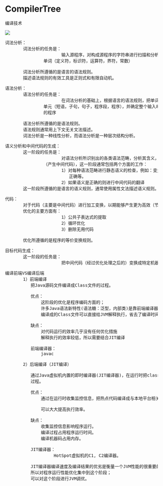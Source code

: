 # CompilerTree
编译技术

![](https://i.imgur.com/qtjTAOc.png)


<pre>
词法分析：
       词法分析的任务是：
                      输入源程序，对构成源程序的字符串进行扫描和分析，识别出一个个
               单词（定义符，标识符，运算符，界符，常数）

       词法分析所遵循的是语言的语法规则。
       描述语法规则的有效工具是正则式和有限自动机。
</pre>

<pre>
语法分析：
       语法分析的任务是：
                      在词法分析的基础上，根据语言的语法规则，把单词符号串分解成各类语法
               单元（短语，子句，句子，程序段，程序），并确定整个输入串是否构成语法上正确
               的程序

       语法分析所遵循的是语法规则。
       语法规则通常用上下文无关文法描述。
       词法分析是一种线性分析，而语法分析是一种层次结构分析。
</pre>

<pre>
语义分析和中间代码的生成：
       这一阶段的任务是：
                      对语法分析所识别出的各类语法范畴，分析其含义，并进行初步翻译
               （产生中间代码），这一阶段通常包括两个方面的工作：
                      1）对每种语法范畴进行静态语义的检查，例如：变量是否定义，类型是否
                         正确等。
                      2）如果语义是正确的则进行中间代码的翻译
       这一阶段所遵循的是语言的语义规则，通常使用属性文法描述语义规则。
</pre>

<pre>
代码：
       对于代码（主要是中间代码）进行加工变换，以期能够产生更为高效（节省时间和空间）的目标代码。
       优化的主要方面有：
                      1）公共子表达式的提取
                      2）循环优化
                      3）删除无用代码

       优化所遵循的是程序的等价变换规则。
</pre>

<pre>
目标代码生成：
       这一阶段的任务是：
                      把中间代码（经过优化处理之后的）变换成特定机器上的低级语言代码（如汇编指令）
</pre>

<pre>
编译前端VS编译后端
       1）前端编译
          把Java源码文件编译成Class文件的过程。
          
          优点：
              这阶段的优化是程序编码方面的；
              许多Java语法新特性(语法糖：泛型，内部类)是靠前端编译器实现的，而不是依赖虚拟机。
              编译成的Class文件可以直接给JVM解释执行，省去了编译时间，加快启动速度。

          缺点：
              对代码运行的效率几乎没有任何优化措施
              解释执行的效率较低，所以需要结合JIT编译

          前端编译器：
              javac

       2）后端编译（JIT编译）
          
          通过Java虚拟机内置的即时编译器(JIT编译器)，在运行时把class文件字节码编译成本地机器码的
          过程。

          优点：
              通过在运行时收集监控信息，把热点代码编译成与本地平台相关的机器码，并进行各种层次的优化。

              可以大大提高执行效率。

          缺点：
              收集监控信息影响程序运行。
              编译过程占用程序运行时间。
              编译机器码占用内存。

          JIT编译器：
                   HotSpot虚拟机的C1, C2编译器。

          JIT编译器编译速度及编译结果的优劣是衡量一个JVM性能的很重要的指标。
          所以对程序运行性能优化集中到这个阶段；
          可以对这个阶段进行JVM调优。
</pre>
